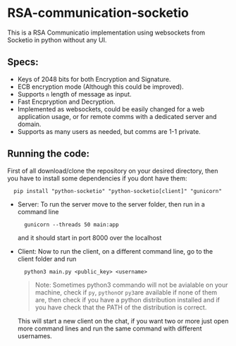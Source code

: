 # RSA-communication-socketio
This is a RSA Communicatio implementation using websockets from Socketio in python without any UI.

## Specs:
* Keys of 2048 bits for both Encryption and Signature.
* ECB encryption mode (Although this could be improved).
* Supports `n` length of message as input.
* Fast Encpryption and Decryption.
* Implemented as websockets, could be easily changed for a web application usage, or for remote comms with a dedicated server and domain.
* Supports as many users as needed, but comms are 1-1 private.

## Running the code:
First of all download/clone the repository on your desired directory, then you have to install some dependencies if you dont have them:

```Batchfile
  pip install "python-socketio" "python-socketio[client]" "gunicorn"
```

* Server:
  To run the server move to the server folder, then run in a command line 
  
  ```Batchfile
    gunicorn --threads 50 main:app
  ```
  
  and it should start in port 8000 over the localhost

* Client:
  Now to run the client, on a different command line, go to the client folder and run 
  ```Batchfile
    python3 main.py <public_key> <username>
  ```
  > Note: Sometimes python3 commando will not be avialable on your machine, check if `py`, `python`or `py3`are available if none of them are, then check if you have a python distribution installed and if you have check that the PATH of the distribution is correct.
  
  This will start a new client on the chat, if you want two or more just open more command lines and run the same command with different usernames.

